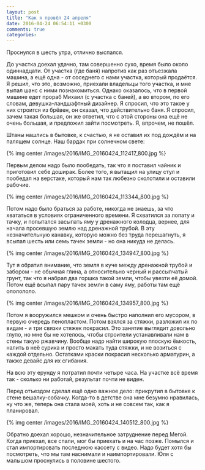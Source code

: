 ```yaml
---
layout: post
title: "Как я провёл 24 апреля"
date: 2016-04-24 06:54:11 +0300
comments: true
categories: 
---
```

Проснулся в шесть утра, отлично выспался.

До участка доехал удачно, там совершенно сухо, время было около одиннадцати. От участка (где баня) напротив как раз отъезжала машина, а ещё одна - от соседнего с нами участка, который продаётся. Я решил, что это, возможно, приехали владельцы того участка, и мне выпал шанс с ними познакомиться. Однако оказалось, что в первой машине едет прораб Михаил (с участка с баней), а во втором, по его словам, девушка-ландшафтный дизайнер. Я спросил, что это такое у них строится из брёвен, он сказал, что действительно баня. Я спросил, зачем такая большая, он же ответил, что с этой стороны она ещё не очень большая, и предложил зайти посмотреть. Я, впрочем, не пошёл.

Штаны нашлись в бытовке, к счастью, я не оставил их под дождём и на палящем солнце. Наш бардак при солнечном свете:

{% img center /images/2016/IMG_20160424_112417_800.jpg %}

Первым делом надо было пообедать, так что я поставил чайник и приготовил себе доширак. Более того, я вытащил на улицу стул и пообедал на верстаке, который нам так любезно сколотили и оставили рабочие. 

{% img center /images/2016/IMG_20160424_113344_800.jpg %}

Потом надо было браться за работе, никогда не знаешь, за что хвататься в условиях ограниченного времени. Я схватился за лопату и тачку, и попытался засыпать яму у дренажного колодца, вернее, для начала просевшую землю над дренажной трубой. В эту незначительную канавку, которую можно без труда перешагнуть, я всыпал шесть или семь тачек земли - но она никуда не делась. 

{% img center /images/2016/IMG_20160424_134947_800.jpg %}

Тут я обратил внимание, что земля в куче между дренажной трубой и забором - не обычная глина, а относительно черный и рассыпчатый грунт, так что я набрал два горшка такой земли, чтобы увезти её домой. Потом ещё всыпал пару тачек земли в саму яму, работы там ещё ололололо.

{% img center /images/2016/IMG_20160424_134957_800.jpg %}

Потом я вооружился мешком и очень быстро наполнил его мусором, в первую очередь пенопластом. Потом взялся за стяжки, разложил их по видам - и три связки стяжек покрасил. Это занятие выглядит довольно глупо, но мне бы не хотелось, чтобы строители устанавливали нам в стены такую ржавчину. Вообще надо найти широкую плоскую ёмкость, налить в неё сурика и просто макать туда стяжки, и не возиться с каждой отдельно. Остатками краски покрасил несколько арматурин, а также девайс для их сгибания.

На всю эту ерунду я потратил почти четыре часа. На участке всё время так - сколько ни работай, результат почти не виден.

Перед отъездом сделал ещё одно важное дело: прикрутил в бытовке к стене вешалку-собачку. Когда-то в детстве она мне безумно нравилась, ну что же, теперь она стала моей, хоть и не совсем так, как я планировал.

{% img center /images/2016/IMG_20160424_140512_800.jpg %}

Обратно доехал хорошо, незначительное затруднение перед Мегой. Когда приехал, все спали, мог бы приехать и на час позже. Помылся и стал импортировать последнюю кассету с видео. Надо будет хотя бы посмотреть, что мы там наснимали и наимпортировали. Юля с малышом проснулись в половине шестого.